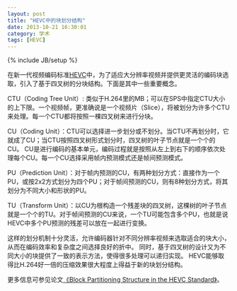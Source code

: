 ```yaml
---
layout: post
title: "HEVC中的块划分结构"
date: 2013-10-21 16:30:01
category: 学术
tags: [HEVC]
---
```

{% include JB/setup %}

在新一代视频编码标准[HEVC](http://en.wikipedia.org/wiki/High_Efficiency_Video_Coding)中，为了适应大分辨率视频并提供更灵活的编码块选取，引入了基于四叉树的分块结构。下面是其中一些重要概念。

<!--more-->
CTU（Coding Tree Unit）: 类似于H.264里的MB；可以在SPS中指定CTU大小的上下限。一个视频帧，更准确说是一个视频片（Slice），将被划分为许多个CTU来处理。每一个CTU都将按照一棵四叉树来进行分块。

CU（Coding Unit）：CTU可以选择进一步划分或不划分。当CTU不再划分时，它就成了CU；当CTU按照四叉树形式划分时，四叉树的叶子节点就是一个个的CU。
CU是进行编码的基本单元，编码过程就是按照从左上到右下的顺序依次处理每个CU。每一个CU选择采用帧内预测模式还是帧间预测模式。

PU（Prediction Unit）：对于帧内预测的CU，有两种划分方式：直接作为一个PU，或按2x2方式划分为四个PU；对于帧间预测的CU，则有8种划分方式，将其划分为不同大小和形状的PU。

TU（Transform Unit）：以CU为根构造一个残差块的四叉树，这棵树的叶子节点就是一个个的TU。对于帧间预测的CU来说，一个TU可能包含多个PU，也就是说HEVC中多个PU预测的残差可以放在一起进行变换。

这样的划分机制十分灵活，允许编码器针对不同分辨率视频来选取适合的块大小，从而在编码效率和复杂度之间选择良好的折中。
同时，基于四叉树的设计又为不同大小的块提供了一致的表示方法，使得很多处理可以递归实现。
HEVC能够取得比H.264好一倍的压缩效果很大程度上得益于新的块划分结构。

更多信息可参见论文[《Block Partitioning Structure in the HEVC Standard》](http://ieeexplore.ieee.org/xpls/abs_all.jsp?arnumber=6324412)。
